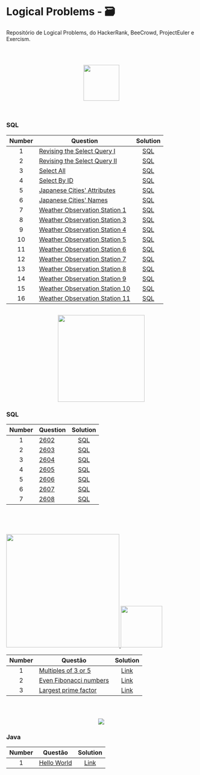 # Logical Problems - 🗃️
Repositório de Logical Problems, do HackerRank, BeeCrowd, ProjectEuler e Exercism.

##

<br>

<p align="center">  
    <a href="https://www.hackerrank.com/">
        <img height=95 src="https://hrcdn.net/community-frontend/assets/brand/logo-new-white-green-a5cb16e0ae.svg"> 
    </a>
</p>

<br>

### SQL

| Number | Question | Solution |
|:------:|------------|:---------:|
| 1 | [Revising the Select Query I](https://www.hackerrank.com/challenges/revising-the-select-query/problem) | [SQL](https://github.com/MaykeESA/SQL-Problems/blob/master/HackerRank/Basic%20Select/Q1.sql)
| 2 | [Revising the Select Query II](https://www.hackerrank.com/challenges/revising-the-select-query-2/problem) | [SQL](https://github.com/MaykeESA/SQL-Problems/blob/master/Basica%20Select/Q2.sql)
| 3 | [Select All](https://www.hackerrank.com/challenges/select-all-sql/problem) | [SQL](https://github.com/MaykeESA/SQL-Problems/blob/master/Basica%20Select/Q3.sql)
| 4 | [Select By ID](https://www.hackerrank.com/challenges/select-by-id/problem) | [SQL](https://github.com/MaykeESA/SQL-Problems/blob/master/Basica%20Select/Q4.sql)
| 5 | [Japanese Cities' Attributes](https://www.hackerrank.com/challenges/japanese-cities-attributes/problem) | [SQL](https://github.com/MaykeESA/SQL-Problems/blob/master/Basica%20Select/Q5.sql)
| 6 | [Japanese Cities' Names](https://www.hackerrank.com/challenges/japanese-cities-name/problem) | [SQL](https://github.com/MaykeESA/SQL-Problems/blob/master/Basica%20Select/Q6.sql)
| 7 | [Weather Observation Station 1](https://www.hackerrank.com/challenges/weather-observation-station-1/problem) | [SQL](https://github.com/MaykeESA/SQL-Problems/blob/master/Basica%20Select/Q7.sql)
| 8 | [Weather Observation Station 3](https://www.hackerrank.com/challenges/weather-observation-station-3/problem) | [SQL](https://github.com/MaykeESA/SQL-Problems/blob/master/Basica%20Select/Q8.sql)
| 9 | [Weather Observation Station 4](https://www.hackerrank.com/challenges/weather-observation-station-4/problem) | [SQL](https://github.com/MaykeESA/SQL-Problems/blob/master/Basica%20Select/Q9.sql)
| 10| [Weather Observation Station 5](https://www.hackerrank.com/challenges/weather-observation-station-5/problem) | [SQL](https://github.com/MaykeESA/SQL-Problems/blob/master/Basica%20Select/Q10.sql)
| 11| [Weather Observation Station 6](https://www.hackerrank.com/challenges/weather-observation-station-6/problem) | [SQL](https://github.com/MaykeESA/SQL-Problems/blob/master/Basica%20Select/Q11.sql)
| 12| [Weather Observation Station 7](https://www.hackerrank.com/challenges/weather-observation-station-7/problem) | [SQL](https://github.com/MaykeESA/SQL-Problems/blob/master/Basica%20Select/Q12.sql)
| 13| [Weather Observation Station 8](https://www.hackerrank.com/challenges/weather-observation-station-8/problem) | [SQL](https://github.com/MaykeESA/SQL-Problems/blob/master/Basica%20Select/Q13.sql)
| 14| [Weather Observation Station 9](https://www.hackerrank.com/challenges/weather-observation-station-9/problem) | [SQL](https://github.com/MaykeESA/SQL-Problems/blob/master/Basica%20Select/Q14.sql)
| 15| [Weather Observation Station 10](https://www.hackerrank.com/challenges/weather-observation-station-10/problem) | [SQL](https://github.com/MaykeESA/SQL-Problems/blob/master/Basica%20Select/Q15.sql)
| 16| [Weather Observation Station 11](https://www.hackerrank.com/challenges/weather-observation-station-11/problem) | [SQL](https://github.com/MaykeESA/SQL-Problems/blob/master/Basica%20Select/Q16.sql)

##

<p align="center">  
	<a href="https://www.beecrowd.com.br/">
        <img height=230 src="https://beecrowd.io/wp-content/uploads/2021/08/beecrowd__roxoHorClean-small-PNG-1.png"> 
    </a>
</p>

### SQL

| Number | Question | Solution |
|:------:|------------|:---------:|
| 1 | [2602](https://www.beecrowd.com.br/judge/pt/problems/view/2602) | [SQL](https://github.com/MaykeESA/sql-problems/blob/master/BeeCrowd/2602.sql)
| 2 | [2603](https://www.beecrowd.com.br/judge/pt/problems/view/2603) | [SQL](https://github.com/MaykeESA/sql-problems/blob/master/BeeCrowd/2603.sql)
| 3 | [2604](https://www.beecrowd.com.br/judge/pt/problems/view/2604) | [SQL](https://github.com/MaykeESA/sql-problems/blob/master/BeeCrowd/2604.sql)
| 4 | [2605](https://www.beecrowd.com.br/judge/pt/problems/view/2605) | [SQL](https://github.com/MaykeESA/sql-problems/blob/master/BeeCrowd/2605.sql)
| 5 | [2606](https://www.beecrowd.com.br/judge/pt/problems/view/2606) | [SQL](https://github.com/MaykeESA/sql-problems/blob/master/BeeCrowd/2606.sql)
| 6 | [2607](https://www.beecrowd.com.br/judge/pt/problems/view/2607) | [SQL](https://github.com/MaykeESA/sql-problems/blob/master/BeeCrowd/2607.sql)
| 7 | [2608](https://www.beecrowd.com.br/judge/pt/problems/view/2608) | [SQL](https://github.com/MaykeESA/sql-problems/blob/master/BeeCrowd/2608.sql)

##

<br>

<p align="justify">  
	<br>
	<a href="https://projecteuler.net/about">
        <img height=300 src="https://projecteuler.net/images/clipart/euler_portrait.png"> 
        <img height=110 src="https://projecteuler.net/themes/logo_default.png"> 
    </a>
</p>

| Number | Questão | Solution |
|:------:|------------|:---------:|
| 1 | [Multiples of 3 or 5](https://projecteuler.net/problem=1) | [Link](https://github.com/maykeesa/logical-problems/blob/master/ProjectEuler/Problem1.py)
| 2 | [Even Fibonacci numbers](https://projecteuler.net/problem=2) | [Link](https://github.com/maykeesa/logical-problems/blob/master/ProjectEuler/Problem2.py)
| 3 | [Largest prime factor](https://projecteuler.net/problem=3) | [Link](https://github.com/maykeesa/logical-problems/blob/master/ProjectEuler/Problem3.py)

##

<br>

<p align="center">  
	<a href="https://exercism.org/">
        <img src="https://hermes.dio.me/articles/cover/623d27f8-d80e-4c07-a4da-c0632c4834e1.png"> 
    </a>
</p>

### Java

| Number | Questão | Solution |
|:------:|------------|:---------:|
| 1 | [Hello World](https://exercism.org/tracks/java/exercises/hello-world) | [Link](https://github.com/maykeesa/logical-problems/blob/master/Exercism/Java/Pratice/hello-world/Greeter.java)
